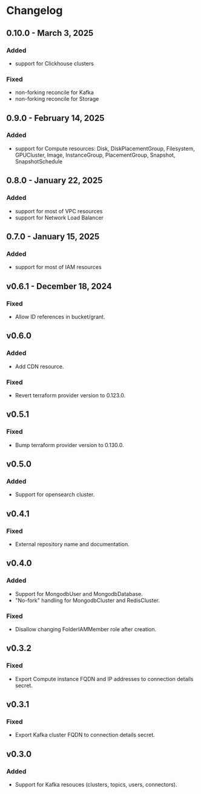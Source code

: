 # Changelog

## 0.10.0 - March 3, 2025
### Added
* support for Clickhouse clusters
### Fixed
* non-forking reconcile for Kafka
* non-forking reconcile for Storage

## 0.9.0 - February 14, 2025
### Added
* support for Compute resources: Disk, DiskPlacementGroup, Filesystem, GPUCluster, Image, InstanceGroup, PlacementGroup, Snapshot, SnapshotSchedule

## 0.8.0 - January 22, 2025
### Added
* support for most of VPC resources
* support for Network Load Balancer

## 0.7.0 - January 15, 2025
### Added
* support for most of IAM resources

## v0.6.1 - December 18, 2024
### Fixed
* Allow ID references in bucket/grant.

## v0.6.0
### Added
* Add CDN resource.

### Fixed
* Revert terraform provider version to 0.123.0.

## v0.5.1
### Fixed
* Bump terraform provider version to 0.130.0.

## v0.5.0
### Added
* Support for opensearch cluster.

## v0.4.1

### Fixed
* External repository name and documentation.

## v0.4.0
### Added
* Support for MongodbUser and MongodbDatabase.
* "No-fork" handling for MongodbCluster and RedisCluster.

### Fixed
* Disallow changing FolderIAMMember role after creation.

## v0.3.2
### Fixed
* Export Compute instance FQDN and IP addresses to connection details secret.

## v0.3.1
### Fixed
* Export Kafka cluster FQDN to connection details secret.

## v0.3.0
### Added
* Support for Kafka resouces (clusters, topics, users, connectors).
